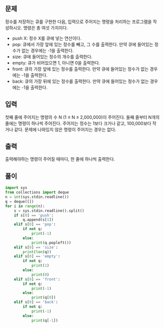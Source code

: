 ## 문제
정수를 저장하는 큐를 구현한 다음, 입력으로 주어지는 명령을 처리하는 프로그램을 작성하시오.
명령은 총 여섯 가지이다.

- push X: 정수 X를 큐에 넣는 연산이다.
- pop: 큐에서 가장 앞에 있는 정수를 빼고, 그 수를 출력한다. 만약 큐에 들어있는 정수가 없는 경우에는 -1을 출력한다.
- size: 큐에 들어있는 정수의 개수를 출력한다.
- empty: 큐가 비어있으면 1, 아니면 0을 출력한다.
- front: 큐의 가장 앞에 있는 정수를 출력한다. 만약 큐에 들어있는 정수가 없는 경우에는 -1을 출력한다.
- back: 큐의 가장 뒤에 있는 정수를 출력한다. 만약 큐에 들어있는 정수가 없는 경우에는 -1을 출력한다.

## 입력
첫째 줄에 주어지는 명령의 수 N (1 ≤ N ≤ 2,000,000)이 주어진다. 둘째 줄부터 N개의 줄에는 명령이 하나씩 주어진다. 주어지는 정수는 1보다 크거나 같고, 100,000보다 작거나 같다. 문제에 나와있지 않은 명령이 주어지는 경우는 없다.

## 출력
출력해야하는 명령이 주어질 때마다, 한 줄에 하나씩 출력한다.

## 풀이

```python
import sys
from collections import deque
n = int(sys.stdin.readline())
q = deque([])
for i in range(n):
    s = sys.stdin.readline().split()
    if s[0] == 'push':
        q.append(s[1])
    elif s[0] == 'pop':
        if not q:
            print(-1)
        else:
            print(q.popleft())
    elif s[0] == 'size':
        print(len(q))
    elif s[0] == 'empty':
        if not q:
            print(1)
        else:
            print(0)
    elif s[0] == 'front':
        if not q:
            print(-1)
        else:
            print(q[0])
    elif s[0] == 'back':
        if not q:
            print(-1)
        else:
            print(q[-1])
